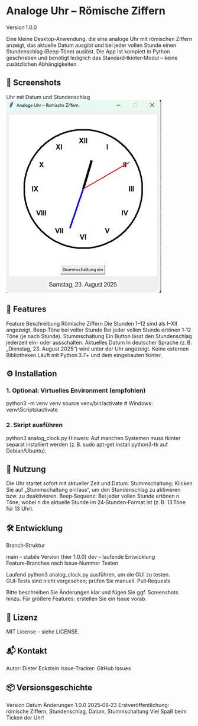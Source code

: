 # Analoge Uhr – Römische Ziffern
Version 1.0.0

Eine kleine Desktop‑Anwendung, die eine analoge Uhr mit römischen Ziffern anzeigt, das aktuelle Datum ausgibt und bei jeder vollen Stunde einen Stundenschlag (Beep‑Töne) auslöst.
Die App ist komplett in Python geschrieben und benötigt lediglich das Standard‑tkinter‑Modul – keine zusätzlichen Abhängigkeiten.

## 📸 Screenshots
Uhr mit Datum und Stundenschlag
![alt text](Screenshot/Screenshot_analogeUhr.png)


## 🚀 Features
Feature	Beschreibung
Römische Ziffern	Die Stunden 1–12 sind als I–XII angezeigt.
Beep‑Töne bei voller Stunde	Bei jeder vollen Stunde ertönen 1‑12 Töne (je nach Stunde).
Stummschaltung	Ein Button lässt den Stundenschlag jederzeit ein- oder ausschalten.
Aktuelles Datum	In deutscher Sprache (z. B. „Dienstag, 23. August 2025“) wird unter der Uhr angezeigt.
Keine externen Bibliotheken	Läuft mit Python 3.7+ und dem eingebauten tkinter.
## ⚙️ Installation

### 1. Optional: Virtuelles Environment (empfohlen)
python3 -m venv venv
source venv/bin/activate   # Windows: venv\Scripts\activate

### 2. Skript ausführen
python3 analog_clock.py
Hinweis:
Auf manchen Systemen muss tkinter separat installiert werden (z. B. sudo apt-get install python3-tk auf Debian/Ubuntu).

## 🎯 Nutzung
Die Uhr startet sofort mit aktueller Zeit und Datum.
Stummschaltung: Klicken Sie auf „Stummschaltung ein/aus“, um den Stundenschlag zu aktivieren bzw. zu deaktivieren.
Beep‑Sequenz: Bei jeder vollen Stunde ertönen n Töne, wobei n die aktuelle Stunde im 24‑Stunden‑Format ist (z. B. 13 Töne für 13 Uhr).
## 🛠️ Entwicklung
Branch‑Struktur

main – stabile Version (hier 1.0.0)
dev – laufende Entwicklung
Feature‑Branches nach Issue‑Nummer
Testen

Laufend python3 analog_clock.py ausführen, um die GUI zu testen.
GUI‑Tests sind nicht vorgesehen; prüfen Sie manuell.
Pull‑Requests

Bitte beschreiben Sie Änderungen klar und fügen Sie ggf. Screenshots hinzu.
Für größere Features: erstellen Sie ein Issue vorab.
## 📄 Lizenz
MIT License – siehe LICENSE.

## 📬 Kontakt
Autor: Dieter Eckstein
Issue‑Tracker: GitHub Issues
## 📦 Versionsgeschichte
Version	Datum	Änderungen
1.0.0	2025‑08‑23	Erstveröffentlichung: römische Ziffern, Stundenschlag, Datum, Stummschaltung
Viel Spaß beim Ticken der Uhr!
